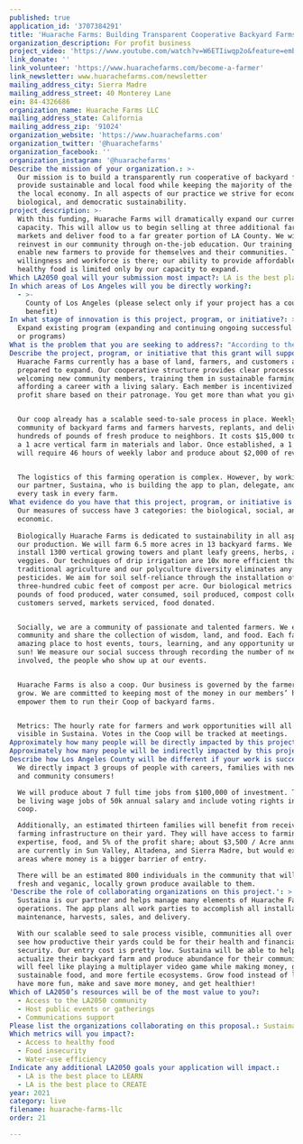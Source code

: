 ```yaml
---
published: true
application_id: '3707384291'
title: 'Huarache Farms: Building Transparent Cooperative Backyard Farms'
organization_description: For profit business
project_video: 'https://www.youtube.com/watch?v=W6ETIiwqp2o&feature=emb_title'
link_donate: ''
link_volunteer: 'https://www.huarachefarms.com/become-a-farmer'
link_newsletter: www.huarachefarms.com/newsletter
mailing_address_city: Sierra Madre
mailing_address_street: 40 Monterey Lane
ein: 84-4326686
organization_name: Huarache Farms LLC
mailing_address_state: California
mailing_address_zip: '91024'
organization_website: 'https://www.huarachefarms.com'
organization_twitter: '@huarachefarms'
organization_facebook: ''
organization_instagram: '@huarachefarms'
Describe the mission of your organization.: >-
  Our mission is to build a transparently run cooperative of backyard farms that
  provide sustainable and local food while keeping the majority of the money in
  the local economy. In all aspects of our practice we strive for economic,
  biological, and democratic sustainability.
project_description: >-
  With this funding, Huarache Farms will dramatically expand our current growing
  capacity. This will allow us to begin selling at three additional farmers’
  markets and deliver food to a far greater portion of LA County. We will
  reinvest in our community through on-the-job education. Our training will
  enable new farmers to provide for themselves and their communities. The
  willingness and workforce is there; our ability to provide affordable and
  healthy food is limited only by our capacity to expand.
Which LA2050 goal will your submission most impact?: LA is the best place to LIVE
In which areas of Los Angeles will you be directly working?:
  - >-
    County of Los Angeles (please select only if your project has a countywide
    benefit)
In what stage of innovation is this project, program, or initiative?: >-
  Expand existing program (expanding and continuing ongoing successful projects
  or programs)
What is the problem that you are seeking to address?: "According to the LA Food Bank 1 in 5 people live without any sense of food security. Locally grown, affordable, and healthy food is far too often the privilege of a particular population. While Huarache Farms has been a constant feature of the Atwater Farmers’ Market, our ability to bring healthy and affordable food is limited by our size. With a greater growing capacity we would be able to produce more food and meet the needs of a far larger population.\n\tProximity is, more now than ever, a serious concern. Even without a pandemic limiting mobility, people can simply not always afford to travel to a market on one specific day, at one particular time. Our Community Supported Agriculture delivery system allows us to bring food from our backyard farms to those in need who wouldn't have access otherwise.\n\tHuarache Farms is ready to expand to meet these needs. Our trained farmers are capable and excited to train new members and our capacity is limited by capital to expand.\n"
Describe the project, program, or initiative that this grant will support to address the problem identified.: >
  Huarache Farms currently has a base of land, farmers, and customers and is
  prepared to expand. Our cooperative structure provides clear processes for
  welcoming new community members, training them in sustainable farming while
  affording a career with a living salary. Each member is incentivized by a
  profit share based on their patronage. You get more than what you give!


  Our coop already has a scalable seed-to-sale process in place. Weekly, our
  community of backyard farms and farmers harvests, replants, and delivers
  hundreds of pounds of fresh produce to neighbors. It costs $15,000 to produce
  a 1 acre vertical farm in materials and labor. Once established, a 1 acre farm
  will require 46 hours of weekly labor and produce about $2,000 of revenue.


  The logistics of this farming operation is complex. However, by working with
  our partner, Sustaina, who is building the app to plan, delegate, and track
  every task in every farm.
What evidence do you have that this project, program, or initiative is or will be successful, and how will you define and measure success?: >-
  Our measures of success have 3 categories: the biological, social, and
  economic.
   
  Biologically Huarache Farms is dedicated to sustainability in all aspects of
  our production. We will farm 6.5 more acres in 13 backyard farms. We will
  install 1300 vertical growing towers and plant leafy greens, herbs, and
  veggies. Our techniques of drip irrigation are 10x more efficient than
  traditional agriculture and our polyculture diversity eliminates any need for
  pesticides. We aim for soil self-reliance through the installation of nearly
  three-hundred cubic feet of compost per acre. Our biological metrics include
  pounds of food produced, water consumed, soil produced, compost collected,
  customers served, markets serviced, food donated.


  Socially, we are a community of passionate and talented farmers. We engage the
  community and share the collection of wisdom, land, and food. Each farm is an
  amazing place to host events, tours, learning, and any opportunity under the
  sun! We measure our social success through recording the number of new members
  involved, the people who show up at our events.


  Huarache Farms is also a coop. Our business is governed by the farmers that
  grow. We are committed to keeping most of the money in our members’ hands and
  empower them to run their Coop of backyard farms.


  Metrics: The hourly rate for farmers and work opportunities will all be
  visible in Sustaina. Votes in the Coop will be tracked at meetings.
Approximately how many people will be directly impacted by this project, program, or initiative?: '800'
Approximately how many people will be indirectly impacted by this project, program, or initiative?: '1000000'
Describe how Los Angeles County will be different if your work is successful.: >-
  We directly impact 3 groups of people with careers, families with new farms,
  and community consumers!

  We will produce about 7 full time jobs from $100,000 of investment. These will
  be living wage jobs of 50k annual salary and include voting rights in the
  coop.

  Additionally, an estimated thirteen families will benefit from receiving
  farming infrastructure on their yard. They will have access to farming
  expertise, food, and 5% of the profit share; about $3,500 / Acre annually! We
  are currently in Sun Valley, Altadena, and Sierra Madre, but would expand to
  areas where money is a bigger barrier of entry.

  There will be an estimated 800 individuals in the community that will have
  fresh and veganic, locally grown produce available to them.
'Describe the role of collaborating organizations on this project.': >
  Sustaina is our partner and helps manage many elements of Huarache Farms
  operations. The app plans all work parties to accomplish all installation,
  maintenance, harvests, sales, and delivery. 

  With our scalable seed to sale process visible, communities all over LA will
  see how productive their yards could be for their health and financial
  security. Our entry cost is pretty low. Sustaina will be able to help others
  actualize their backyard farm and produce abundance for their community! It
  will feel like playing a multiplayer video game while making money, growing
  sustainable food, and more fertile ecosystems. Grow food instead of lawns,
  have more fun, make and save more money, and get healthier!
Which of LA2050’s resources will be of the most value to you?:
  - Access to the LA2050 community
  - Host public events or gatherings
  - Communications support
Please list the organizations collaborating on this proposal.: Sustaina Company
Which metrics will you impact?:
  - Access to healthy food
  - Food insecurity
  - Water-use efficiency
Indicate any additional LA2050 goals your application will impact.:
  - LA is the best place to LEARN
  - LA is the best place to CREATE
year: 2021
category: live
filename: huarache-farms-llc
order: 21

---
```

